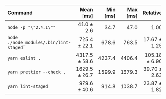 | Command                                |     Mean [ms] | Min [ms] | Max [ms] |      Relative |
| :------------------------------------- | ------------: | -------: | -------: | ------------: |
| `node -p "\"2.4.1\""`                  |    41.0 ± 2.6 |     34.7 |     47.0 |          1.00 |
| `node ./node_modules/.bin/lint-staged` |  725.4 ± 22.1 |    678.6 |    763.5 |  17.67 ± 1.25 |
| `yarn eslint .`                        | 4317.5 ± 58.6 |   4237.4 |   4406.4 | 105.18 ± 6.90 |
| `yarn prettier --check .`              | 1629.5 ± 26.7 |   1599.9 |   1679.3 |  39.70 ± 2.63 |
| `yarn lint-staged`                     |  979.6 ± 40.6 |    914.8 |   1038.7 |  23.87 ± 1.82 |
